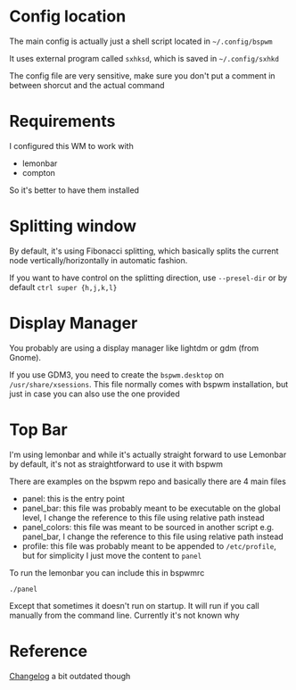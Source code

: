 # Config location
The main config is actually just a shell script located in `~/.config/bspwm`

It uses external program called `sxhksd`, which is saved in `~/.config/sxhkd`

The config file are very sensitive, make sure you don't put a comment in between shorcut and the actual command

# Requirements

I configured this WM to work with
- lemonbar
- compton

So it's better to have them installed

# Splitting window

By default, it's using Fibonacci splitting, which basically splits the current node vertically/horizontally in automatic fashion. 

If you want to have control on the splitting direction, use `--presel-dir` or by default `ctrl super {h,j,k,l}`

# Display Manager

You probably are using a display manager like lightdm or gdm (from Gnome). 

If you use GDM3, you need to create the `bspwm.desktop` on `/usr/share/xsessions`. This file normally comes with bspwm installation, but just in case you can also use the one provided

# Top Bar

I'm using lemonbar and while it's actually straight forward to use Lemonbar by default, it's not as straightforward to use it with bspwm

There are examples on the bspwm repo and basically there are 4 main files
- panel: this is the entry point
- panel_bar: this file was probably meant to be executable on the global level, I change the reference to this file using relative path instead
- panel_colors:  this file was meant to be sourced in another script e.g. panel_bar, I change the reference to this file using relative path instead
- profile: this file was probably meant to be appended to `/etc/profile`, but for simplicity I just move the content to `panel`

To run the lemonbar you can include this in bspwmrc

```
./panel
```

Except that sometimes it doesn't run on startup. It will run if you call manually from the command line. Currently it's not known why

# Reference

[Changelog](https://madnight.github.io/bspwm/CHANGELOG/) a bit outdated though
